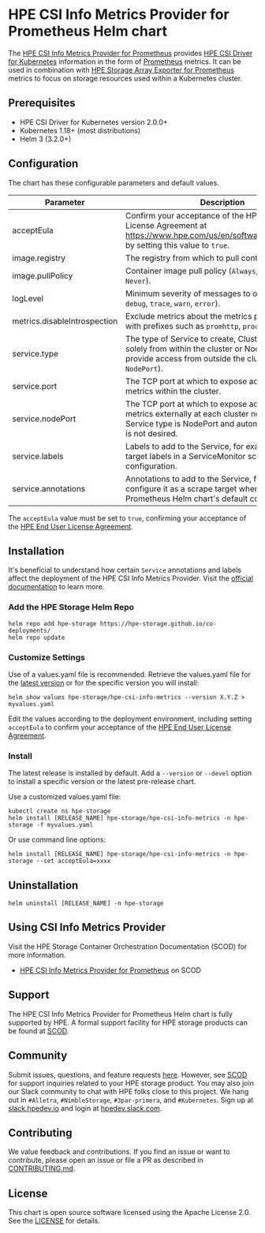# HPE CSI Info Metrics Provider for Prometheus Helm chart

The [HPE CSI Info Metrics Provider for Prometheus](https://scod.hpedev.io/csi_driver/metrics.html) provides [HPE CSI Driver for Kubernetes](https://scod.hpedev.io/csi_driver/index.html) information in the form of [Prometheus](https://prometheus.io/) metrics. It can be used in combination with [HPE Storage Array Exporter for Prometheus](https://hpe-storage.github.io/array-exporter) metrics to focus on storage resources used within a Kubernetes cluster.

## Prerequisites

- HPE CSI Driver for Kubernetes version 2.0.0+
- Kubernetes 1.18+ (most distributions)
- Helm 3 (3.2.0+)

## Configuration

The chart has these configurable parameters and default values.

| Parameter | Description | Default |
|---------------------------|------------------------------------------------------------------------|------------------|
| acceptEula | Confirm your acceptance of the HPE End User License Agreement at https://www.hpe.com/us/en/software/licensing.html by setting this value to `true`. | `false` |
| image.registry | The registry from which to pull container images. | `quay.io` |
| image.pullPolicy | Container image pull policy (`Always`, `IfNotPresent`, `Never`). | `IfNotPresent` |
| logLevel | Minimum severity of messages to output (`info`, `debug`, `trace`, `warn`, `error`). | `info` |
| metrics.disableIntrospection | Exclude metrics about the metrics provider itself, with prefixes such as `promhttp`, `process`, and `go`. | `false` |
| service.type | The type of Service to create, ClusterIP for access solely from within the cluster or NodePort to provide access from outside the cluster (`ClusterIP`, `NodePort`). | `ClusterIP` |
| service.port | The TCP port at which to expose access to info metrics within the cluster. | `9090` |
| service.nodePort | The TCP port at which to expose access to info metrics externally at each cluster node, if the Service type is NodePort and automatic assignment is not desired. | *none* |
| service.labels | Labels to add to the Service, for example to include target labels in a ServiceMonitor scrape configuration. | `{}` |
| service.annotations | Annotations to add to the Service, for example to configure it as a scrape target when using the Prometheus Helm chart's default configuration. | `{}` |

The `acceptEula` value must be set to `true`, confirming your acceptance of the [HPE End User License Agreement](https://www.hpe.com/us/en/software/licensing.html).

## Installation

It's beneficial to understand how certain `Service` annotations and labels affect the deployment of the HPE CSI Info Metrics Provider. Visit the [official documentation](https://scod.hpedev.io/csi_driver/metrics.html) to learn more.

### Add the HPE Storage Helm Repo

```
helm repo add hpe-storage https://hpe-storage.github.io/co-deployments/
helm repo update
```

### Customize Settings

Use of a values.yaml file is recommended.  Retrieve the values.yaml file for the [latest version](https://github.com/hpe-storage/co-deployments/blob/master/helm/charts/hpe-csi-info-metrics/values.yaml) or for the specific version you will install:

```
helm show values hpe-storage/hpe-csi-info-metrics --version X.Y.Z > myvalues.yaml
```

Edit the values according to the deployment environment, including setting `acceptEula` to confirm your acceptance of the [HPE End User License Agreement](https://www.hpe.com/us/en/software/licensing.html).

### Install

The latest release is installed by default.  Add a `--version` or `--devel` option to install a specific version or the latest pre-release chart.

Use a customized values.yaml file:

```
kubectl create ns hpe-storage
helm install [RELEASE_NAME] hpe-storage/hpe-csi-info-metrics -n hpe-storage -f myvalues.yaml
```

Or use command line options:

```
helm install [RELEASE_NAME] hpe-storage/hpe-csi-info-metrics -n hpe-storage --set acceptEula=xxxx
```

## Uninstallation

```
helm uninstall [RELEASE_NAME] -n hpe-storage
```

## Using CSI Info Metrics Provider

Visit the HPE Storage Container Orchestration Documentation (SCOD) for more information.

- [HPE CSI Info Metrics Provider for Prometheus](https://scod.hpedev.io/csi_driver/metrics.html) on SCOD

## Support

The HPE CSI Info Metrics Provider for Prometheus Helm chart is fully supported by HPE. A formal support facility for HPE storage products can be found at [SCOD](https://scod.hpedev.io/legal/support).

## Community

Submit issues, questions, and feature requests [here](https://github.com/hpe-storage/co-deployments/issues). However, see [SCOD](https://scod.hpedev.io/legal/support) for support inquiries related to your HPE storage product. You may also join our Slack community to chat with HPE folks close to this project. We hang out in `#Alletra`, `#NimbleStorage`, `#3par-primera`, and `#Kubernetes`. Sign up at [slack.hpedev.io](https://slack.hpedev.io/) and login at [hpedev.slack.com](https://hpedev.slack.com/).

## Contributing

We value feedback and contributions. If you find an issue or want to contribute, please open an issue or file a PR as described in [CONTRIBUTING.md](https://github.com/hpe-storage/co-deployments/blob/master/CONTRIBUTING.md).

## License

This chart is open source software licensed using the Apache License 2.0. See the [LICENSE](https://github.com/hpe-storage/co-deployments/blob/master/LICENSE) for details.
